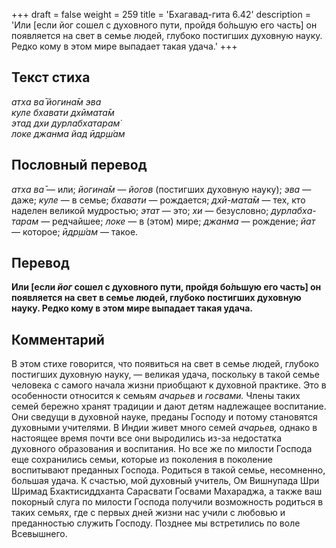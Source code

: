 +++
draft = false
weight = 259
title = 'Бхагавад-гита 6.42'
description = 'Или [если йог сошел с духовного пути, пройдя бо́льшую его часть] он появляется на свет в семье людей, глубоко постигших духовную науку. Редко кому в этом мире выпадает такая удача.'
+++

## Текст стиха

_атха ва̄ йогина̄м эва  
куле бхавати дхӣмата̄м  
этад дхи дурлабхатарам̇  
локе джанма йад ӣдр̣ш́ам_

## Пословный перевод

_атха_ _ва̄_ — или; _йогина̄м_ — _йогов_ (постигших духовную науку); _эва_ — даже; _куле_ — в семье; _бхавати_ — рождается; _дхӣ_\-_мата̄м_ — тех, кто наделен великой мудростью; _этат_ — это; _хи_ — безусловно; _дурлабха_\-_тарам_ — редчайшее; _локе_ — в (этом) мире; _джанма_ — рождение; _йат_ — которое; _ӣдр̣ш́ам_ — такое.

## Перевод

**Или \[если _йог_ сошел с духовного пути, пройдя бо́льшую его часть\] он появляется на свет в семье людей, глубоко постигших духовную науку. Редко кому в этом мире выпадает такая удача.**

## Комментарий

В этом стихе говорится, что появиться на свет в семье людей, глубоко постигших духовную науку, — великая удача, поскольку в такой семье человека с самого начала жизни приобщают к духовной практике. Это в особенности относится к семьям _ачарьев_ и _госвами._ Члены таких семей бережно хранят традиции и дают детям надлежащее воспитание. Они сведущи в духовной науке, преданы Господу и потому становятся духовными учителями. В Индии живет много семей _ачарьев,_ однако в настоящее время почти все они выродились из-за недостатка духовного образования и воспитания. Но все же по милости Господа еще сохранились семьи, которые из поколения в поколение воспитывают преданных Господа. Родиться в такой семье, несомненно, большая удача. К счастью, мой духовный учитель, Ом Вишнупада Шри Шримад Бхактисиддханта Сарасвати Госвами Махараджа, а также ваш покорный слуга по милости Господа получили возможность родиться в таких семьях, где с первых дней жизни нас учили с любовью и преданностью служить Господу. Позднее мы встретились по воле Всевышнего.
